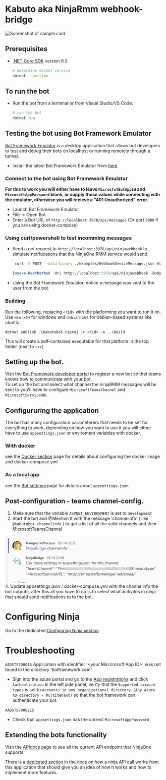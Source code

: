 # Kabuto aka NinjaRmm webhook-bridge
![Screenshot of sample card](docs/Sample_adaptivecard.png?raw=true)

## Prerequisites

- [.NET Core SDK](https://dotnet.microsoft.com/download) version 6.0

  ```bash
  # determine dotnet version
  dotnet --version
  ```

## To run the bot

- Run the bot from a terminal or from Visual Studio/VS Code:

  ```bash
  # run the bot
  dotnet run
  ```


## Testing the bot using Bot Framework Emulator

[Bot Framework Emulator](https://github.com/microsoft/botframework-emulator) is a desktop application that allows bot developers to test and debug their bots on localhost or running remotely through a tunnel.

- Install the latest Bot Framework Emulator from [here](https://github.com/Microsoft/BotFramework-Emulator/releases)

### Connect to the bot using Bot Framework Emulator

**For this to work you will either have to leave `MicrosfotBotAppId` and `MicrosoftAppPassword` blank, or supply those values while connecting with the emulator, otherwise you will recieve a "401 Unauthorized" error.**


- Launch Bot Framework Emulator
- File -> Open Bot
- Enter a Bot URL of `http://localhost:3978/api/messages` (Or port `5080` if you are using docker-compose)

### Using curl/powershell to test incomming messages

- Send a get request to `http://localhost:3978/api/ninjawebhook`  to simulate notifucations that the NinjaOne RMM service would send.

   ```bash
    curl -X POST --data-binary ./examples/WebhookDeviceMessage.json http://localhost:3978/api/ninjawebhook
   ```

   ```powershell
   Invoke-RestMethod -Uri http://localhost:3978/api/ninjawebhook -Body (Get-Content .\examples\WebhookDeviceMessage.json) -Method Post -ContentType "application/json"
   ```

- Using the Bot Framework Emulator, notice a message was sent to the user from the bot.

### Building

Run the following, replacing `<rid>` with the platforming you want to run it on.  
Use `win-x64` for windows and `debian-x64` for debian-based systems like ubuntu.
``` 
dotnet publish .\Kabutobot.csproj -r <rid> -o ..\build
```
This will create a self-contained executable for that platform in the top folder (next to `src`)

## Setting up the bot.

Visit the [Bot Framework developer portal](https://dev.botframework.com/bots/new) to register a new bot so that teams knows how to communicate with your bot.  
To set up the bot and select what channel the ninjaRMM messages will be sent to you'll have to configure `MicrosoftTeamsChannel` and `MicrosoftServiceURL`

## Configururing the application
The bot has many configuration parameterers that needs to be set for everything to work, depending on how you want to use it you will either have to use `appsettings.json` or enviroment variables with docker.

### With docker 
see the [Docker section](docs/Dockersupport.md) page for details about configuring the docker image and docker-compose.yml.  

### As a local app
see the [Bot settings](docs/BotConfig.MD) page for details about `appsettings.json`.  



## Post-configuration - teams channel-config.
1. Make sure that the variable `ASPNET_ENVIRONMENT` is set to `development`
2. Start the bot and @Mention it with the message 'channelinfo' ( like `@kabutobot channelinfo` ) 
to get a list of all the valid channels and their MicrosoftTeamsChannel

![channelinfo command screenshot](docs/channelinfo_command.png?raw=true)  
4. Update appsettings.json / docker-compose.yml with the channelinfo the bot outputs, after this all you have to do is to select what acitivites in ninja that should send notifications to to the bot.


# Configuring Ninja

Go to the dedicated [Configuring Ninja section](docs/Ninjasetup.MD)


# Troubleshooting
`AADSTS700016`  Application with identifier '\<your Micrcrosoft App ID>\' was not found in the directory 'botframework.com'
* Sign into the azure portal and go to the [App registrations](https://portal.azure.com/#blade/Microsoft_AAD_RegisteredApps/ApplicationsListBlade) and click `Authentication` in the left side panel, verify that the `Supported account types` is set to `Accounts in any organizational directory (Any Azure AD directory - Multitenant)` so that the bot framework can authenticate your bot.

`AADSTS7000215`
* Check that `appsettings.json` has the correct `MicrosoftAppPassword`

## Extending the bots functionality


Visit the [APIdocs](https://app.ninjarmm.com/apidocs/?links.active=core) page to see all the current API endpoint that NinjaOne supports

There is a [dedicated section](docs/Apicall.MD) in the docs on how a ninja API call works from this application that should give you an idea of how it works and how to implement more features.
